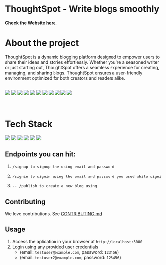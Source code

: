 # ThoughtSpot - Write blogs smoothly

**Check the Website [here](https://thought-spot-roan.vercel.app/signup)**.

# About the project

ThoughtSpot is a dynamic blogging platform designed to empower users to share their ideas and stories effortlessly. Whether you're a seasoned writer or just starting out, ThoughtSpot offers a seamless experience for creating, managing, and sharing blogs. ThoughtSpot ensures a user-friendly environment optimized for both creators and readers alike.

<div align="left">
   <br>
   <img src="https://img.shields.io/github/repo-size/ramnaresh8/ThoughtSpot?style=for-the-badge" />
   <img src="https://img.shields.io/github/issues/ramnaresh8/ThoughtSpot?style=for-the-badge" />
   <img src="https://img.shields.io/github/issues-closed-raw/ramnaresh8/ThoughtSpot?style=for-the-badge" />
   <img src="https://img.shields.io/github/license/ramnaresh8/ThoughtSpot?style=for-the-badge" />
   
   <img src="https://img.shields.io/github/issues-pr/ramnaresh8/ThoughtSpot?style=for-the-badge" />
   <img src="https://img.shields.io/github/contributors/ramnaresh8/ThoughtSpot?style=for-the-badge" />
   <img src="https://img.shields.io/github/stars/ramnaresh8/ThoughtSpot?style=for-the-badge" />
   <img src="https://img.shields.io/github/issues-pr-closed-raw/ramnaresh8/ThoughtSpot?style=for-the-badge" />
   
   <img src="https://img.shields.io/github/forks/ramnaresh8/ThoughtSpot?style=for-the-badge" />
   <img src="https://img.shields.io/github/last-commit/ramnaresh8/ThoughtSpot?style=for-the-badge" />
   <img src="https://api.visitorbadge.io/api/visitors?path=https%3A%2F%2Fgithub.com%2Framnaresh8%2FThoughtSpot&label=visitors&countColor=%2337d67a&style=for-the-badge&labelStyle=upper" />
</div>

<br>
<br>

# Tech Stack

<div align="left">
 <img src="https://img.shields.io/badge/Node.js-339933.svg?style=for-the-badge&logo=Node.js&logoColor=white">
 <img src="https://img.shields.io/badge/Prisma-2D3748.svg?style=for-the-badge&logo=Prisma&logoColor=white">
 <img src="https://img.shields.io/badge/JSON%20Web%20Tokens-000000.svg?style=for-the-badge&logo=JSON%20Web%20Tokens&logoColor=white">
 <img src="https://img.shields.io/badge/PostgreSQL-336791.svg?style=for-the-badge&logo=PostgreSQL&logoColor=white">
 <img src="https://img.shields.io/badge/React-61DAFB.svg?style=for-the-badge&logo=React&logoColor=white">
 <img src="https://img.shields.io/badge/Hono.js-FF6C37.svg?style=for-the-badge&logo=JavaScript&logoColor=white">
</div>

## Endpoints you can hit: 
1. ```bash
   /signup to signup the using email and password
   ```
2. ```bash
   /signin to signin using the email and password you used while signin up
   ```
3. ```bash
   -- /publish to create a new blog using 
   ```

## Contributing

We love contributions. See [CONTRIBUTING.md](/CONTRIBUTING.md)

## Usage

1. Access the aplication in your browser at `http://localhost:3000`
2. Login using any provided user credentials
   - (email: `testuser@example.com`, password: `123456`)
   - (email: `testuser2@example.com`, password: `123456`)

